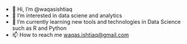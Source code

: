 - 👋 Hi, I’m @waqasishtiaq
- 👀 I’m interested in data sciene and analytics
- 🌱 I’m currently learning new tools and technologies in Data Science such as R and Python
- 📫 How to reach me waqas.ishtiaq@gmail.com

<!---
waqasishtiaq/waqasishtiaq is a ✨ special ✨ repository because its `README.md` (this file) appears on your GitHub profile.
You can click the Preview link to take a look at your changes.
--->
